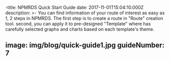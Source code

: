 -title: NPMRDS Quick Start Guide
date: 2017-11-01T15:04:10.000Z
description: >-
  You can find information of your route of interest as easy as 1, 2 steps in NPMRDS.
The first step is to create a route in "Route" creation tool. second, you can apply it to pre-designed "Template" where has carefully selected graphs and charts based on each template's theme.
 
image: img/blog/quick-guide1.jpg
guideNumber: 7
---
